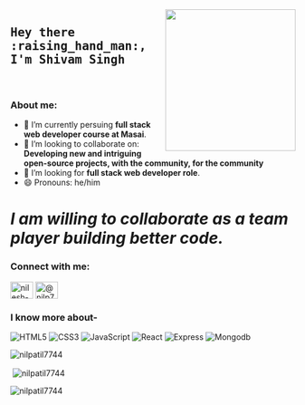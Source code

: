 <img src ="https://media.giphy.com/media/M9gbBd9nbDrOTu1Mqx/giphy.gif" align="right" width="230" height="250" />
<h2><samp><strong>Hey there :raising_hand_man:,	I'm Shivam Singh </strong></samp></h2> 
</br>



### About me:

- 🔭 I’m currently persuing **full stack web developer course at Masai**.
- 👯 I’m looking to collaborate on: **Developing new and intriguing open-source projects, with the community, for the community**
- 🤔 I’m looking for **full stack web developer role**.
- 😄 Pronouns: he/him



# *I am willing to collaborate as a team player building better code.*

<h3 align="left">Connect with me:</h3>
<p align="left">
<a href="https://linkedin.com/in/nilesh-kokate-566174207" target="blank"><img align="center" src="https://raw.githubusercontent.com/rahuldkjain/github-profile-readme-generator/master/src/images/icons/Social/linked-in-alt.svg" alt="nilesh-kokate-566174207" height="30" width="40" /></a>
<a href="https://medium.com/@nilp7744" target="blank"><img align="center" src="https://raw.githubusercontent.com/rahuldkjain/github-profile-readme-generator/master/src/images/icons/Social/medium.svg" alt="@nilp7744" height="30" width="40" /></a>
</p>




### I know more about- 

![HTML5](https://img.shields.io/badge/html-HTML5-yellow)
![CSS3](https://img.shields.io/badge/css-CSS3-brightgreen)
![JavaScript](https://img.shields.io/badge/JS-Javascript-red)
![React](https://img.shields.io/badge/React-React-blue)
![Express](https://img.shields.io/badge/express-Express-blueviolet)
![Mongodb](https://img.shields.io/badge/Mongodb-mongodb-brightgreen)

<!-- 
<h3 align="left">Languages and Tools:</h3>
<p align="left"> <a href="https://www.w3schools.com/css/" target="_blank"> <img src="https://raw.githubusercontent.com/devicons/devicon/master/icons/css3/css3-original-wordmark.svg" alt="css3" width="40" height="40"/> </a> <a href="https://www.cypress.io" target="_blank"> <img src="https://raw.githubusercontent.com/simple-icons/simple-icons/6e46ec1fc23b60c8fd0d2f2ff46db82e16dbd75f/icons/cypress.svg" alt="cypress" width="40" height="40"/> </a> <a href="https://expressjs.com" target="_blank"> <img src="https://raw.githubusercontent.com/devicons/devicon/master/icons/express/express-original-wordmark.svg" alt="express" width="40" height="40"/> </a> <a href="https://firebase.google.com/" target="_blank"> <img src="https://www.vectorlogo.zone/logos/firebase/firebase-icon.svg" alt="firebase" width="40" height="40"/> </a> <a href="https://heroku.com" target="_blank"> <img src="https://www.vectorlogo.zone/logos/heroku/heroku-icon.svg" alt="heroku" width="40" height="40"/> </a> <a href="https://www.w3.org/html/" target="_blank"> <img src="https://raw.githubusercontent.com/devicons/devicon/master/icons/html5/html5-original-wordmark.svg" alt="html5" width="40" height="40"/> </a> <a href="https://developer.mozilla.org/en-US/docs/Web/JavaScript" target="_blank"> <img src="https://raw.githubusercontent.com/devicons/devicon/master/icons/javascript/javascript-original.svg" alt="javascript" width="40" height="40"/> </a> <a href="https://www.mongodb.com/" target="_blank"> <img src="https://raw.githubusercontent.com/devicons/devicon/master/icons/mongodb/mongodb-original-wordmark.svg" alt="mongodb" width="40" height="40"/> </a> <a href="https://www.mysql.com/" target="_blank"> <img src="https://raw.githubusercontent.com/devicons/devicon/master/icons/mysql/mysql-original-wordmark.svg" alt="mysql" width="40" height="40"/> </a> <a href="https://nodejs.org" target="_blank"> <img src="https://raw.githubusercontent.com/devicons/devicon/master/icons/nodejs/nodejs-original-wordmark.svg" alt="nodejs" width="40" height="40"/> </a> <a href="https://reactjs.org/" target="_blank"> <img src="https://raw.githubusercontent.com/devicons/devicon/master/icons/react/react-original-wordmark.svg" alt="react" width="40" height="40"/> </a> </p> -->

<p><img align="center" src="https://github-readme-stats.vercel.app/api/top-langs?username=shivam-singh-au17&show_icons=true&locale=en&layout=compact" alt="nilpatil7744" /></p>

<p>&nbsp;<img align="center" src="https://github-readme-stats.vercel.app/api?username=shivam-singh-au17&show_icons=true&locale=en" alt="nilpatil7744"  /></p>

<p><img align="center" src="https://github-readme-streak-stats.herokuapp.com/?user=shivam-singh-au17&" alt="nilpatil7744" /></p>
